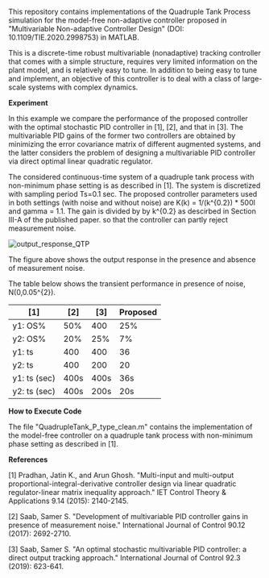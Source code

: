 This repository contains implementations of the Quadruple Tank Process simulation for the model-free non-adaptive controller proposed in "Multivariable Non-adaptive Controller Design" (DOI: 10.1109/TIE.2020.2998753) in MATLAB.

This is a discrete-time robust multivariable (nonadaptive) tracking controller that comes with a simple structure, requires very limited information on the plant model, and is relatively easy to tune. In addition to being easy to tune and implement, an objective of this controller is to deal with a class of large-scale systems with complex dynamics. 

**Experiment**

In this example we compare the performance of the proposed controller with the optimal stochastic PID controller in [1], [2], and that in [3]. The multivariable PID gains of the former two controllers are obtained by minimizing the error covariance matrix of different augmented systems, and the latter considers the problem of designing a multivariable PID controller via direct optimal linear quadratic regulator.

The considered continuous-time system of a quadruple tank process with non-minimum phase setting is as described in [1]. The system is discretized with sampling period Ts=0.1 sec. The proposed controller parameters used in both settings (with noise and without noise) are K(k) = 1/(k^{0.2}) * 500I and gamma = 1.1. The gain is divided by by k^{0.2} as descirbed in Section III-A of the published paper. so that the controller can partly reject measurement noise.

![output_response_QTP](https://user-images.githubusercontent.com/44982976/122838947-11906c80-d2c5-11eb-8e21-96b11825e020.png)

The figure above shows the output response in the presence and absence of measurement noise.

The table below shows the transient performance in presence of noise, N(0,0.05^{2}).

   | [1] | [2] | [3] | Proposed
   | --- | --- | --- | ---
y1: OS% | 50% | 400 | 25% |0%
y2: OS% | 20% | 25% | 7% | 25%
y1: ts | 400 | 400 | 36 | 5
y2: ts | 400 | 200 | 20 | 5
y1: ts (sec) | 400s | 400s | 36s | 5s
y2: ts (sec) | 400s | 200s | 20s | 5s

**How to Execute Code**

The file "QuadrupleTank_P_type_clean.m" contains the implementation of the model-free controller on a quadruple tank process with non-minimum phase setting as described in [1].

**References**

[1] Pradhan, Jatin K., and Arun Ghosh. "Multi-input and multi-output proportional-integral-derivative controller design via linear quadratic regulator-linear matrix inequality approach." IET Control Theory & Applications 9.14 (2015): 2140-2145.

[2] Saab, Samer S. "Development of multivariable PID controller gains in presence of measurement noise." International Journal of Control 90.12 (2017): 2692-2710.

[3] Saab, Samer S. "An optimal stochastic multivariable PID controller: a direct output tracking approach." International Journal of Control 92.3 (2019): 623-641.
